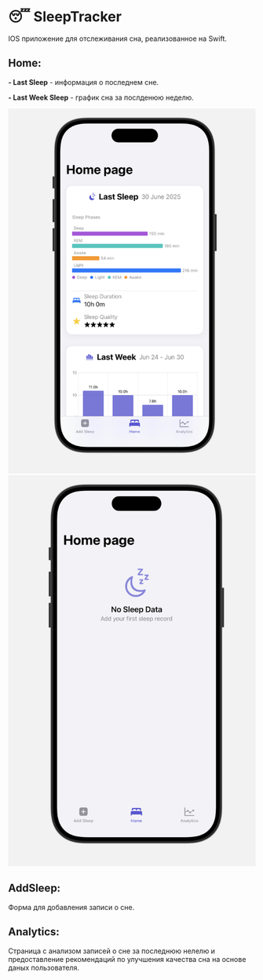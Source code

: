 # 😴 SleepTracker 

IOS приложение для отслеживания сна, реализованное на Swift.

## Home:
**- Last Sleep** - информация о последнем сне.

**- Last Week Sleep** - график сна за послденюю неделю.

![Скриншот приложения](/Design/HomePage.png)
![Скриншот приложения](/Design/EmptyHomePage.png)

## AddSleep:
Форма для добавления записи о сне.


## Analytics:
Страница с анализом записей о сне за последнюю нелелю и предоставление рекомендаций по улучшения качества сна на основе даных пользователя.
